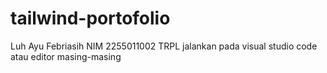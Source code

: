 # tailwind-portofolio
Luh Ayu Febriasih NIM 2255011002 TRPL
jalankan pada visual studio code atau editor masing-masing
